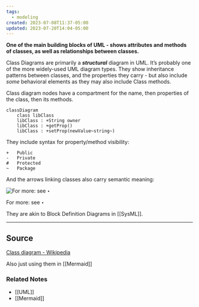 ```yaml
---
tags:
  - modeling
created: 2023-07-08T11:37-05:00
updated: 2023-07-20T14:04-05:00
---
```

**One of the main building blocks of UML - shows attributes and methods of classes, as well as relationships between classes.**

Class Diagrams are primarily a ***structural*** diagram in UML. It’s probably one of the more widely-used UML diagram types. They show inheritance patterns between classes, and the properties they carry - but also include *some* behavioral elements as they may also include Class methods.

Class diagram nodes have a compartment for the name, then properties of the class, then its methods.

```mermaid
classDiagram
    class libClass
    libClass : +String owner
    libClass : +getProp()
    libClass : +setProp(newValue~string~)
```

They include syntax for property/method visibility:

```
+	Public
-	Private
#	Protected
~	Package
```

And the arrows linking classes also carry semantic meaning:

![For more: see ‣ ](https://upload.wikimedia.org/wikipedia/commons/thumb/9/93/Uml_classes_en.svg/300px-Uml_classes_en.svg.png)

For more: see ‣ 

They are akin to Block Definition Diagrams in [[SysML]].

---

## Source

[Class diagram - Wikipedia](https://en.wikipedia.org/wiki/Class_diagram)

Also just using them in [[Mermaid]] 

### Related Notes
- [[UML]] 
- [[Mermaid]]